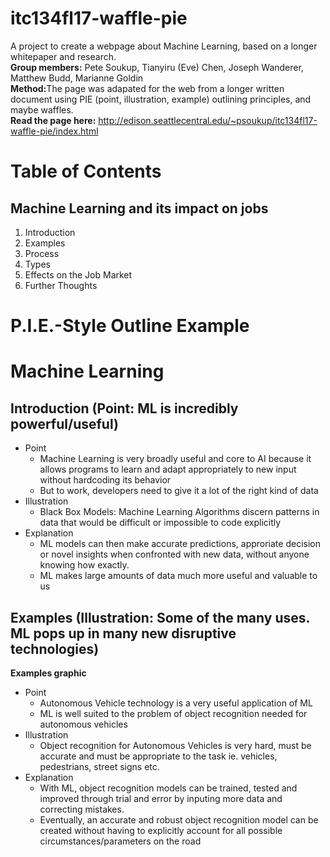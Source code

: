 # itc134fl17-waffle-pie
A project to create a webpage about Machine Learning, based on a longer whitepaper and research.
<br>
<b>Group members:</b> Pete Soukup, Tianyiru (Eve) Chen, Joseph Wanderer, Matthew Budd, Marianne Goldin
<br>
<b>Method:</b>The page was adapated for the web from a longer written document using PIE (point, illustration, example) outlining principles, and maybe waffles.
<br>
<b>Read the page here:</b>
http://edison.seattlecentral.edu/~psoukup/itc134fl17-waffle-pie/index.html


# Table of Contents
<h2>Machine Learning and its impact on jobs</h2>
<oL>
	<li>Introduction</li>
	<li>Examples</li>
	<li>Process</li>
	<li>Types</li>
	<li>Effects on the Job Market</li>
	<li>Further Thoughts</li>
</oL>


# P.I.E.-Style Outline Example

<h1>Machine Learning</h1>


<h2>Introduction (Point: ML is incredibly powerful/useful)</h2>

<ul>

<li>Point
<ul>
<li>
 Machine Learning is very broadly useful and core to AI because it allows programs to learn and adapt appropriately to new input without hardcoding its behavior
</li>
<li>
But to work, developers need to give it a lot of the right kind of data
</li>
</ul>
</li>

<li>Illustration
<ul>
<li>
 Black Box Models: Machine Learning Algorithms discern patterns in data that would be difficult or impossible to code explicitly
</li>
</ul>
</li>

<li>Explanation
<ul>
<li>
ML models can then make accurate predictions, approriate decision or novel insights when confronted with new data, without anyone knowing how exactly.
</li>
<li>
ML makes large amounts of data much more useful and valuable to us
</li>
</ul>
</li>

</ul>


<h2>Examples (Illustration: Some of the many uses. ML pops up in many new disruptive technologies)</h2>

<b>Examples graphic</b>

<ul>

<li>Point
<ul>
<li>
 Autonomous Vehicle technology is a very useful application of ML
</li>
<li>
ML is well suited to the problem of object recognition needed for autonomous vehicles
</li>
</ul>
</li>

<li>Illustration
<ul>
<li>
 Object recognition for Autonomous Vehicles is very hard, must be accurate and must be appropriate to the task ie. vehicles, pedestrians, street signs etc.
</li>
</ul>
</li>

<li>Explanation
<ul>
<li>
With ML, object recognition models can be trained, tested and improved through trial and error by inputing more data and correcting mistakes.
</li>
<li>
Eventually, an accurate and robust object recognition model can be created without having to explicitly account for all possible circumstances/parameters on the road
</li>
</ul>
</li>

</ul>

</Article>
